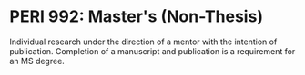 # PERI 992: Master's (Non-Thesis)

Individual research under the direction of a mentor with the intention of publication. Completion of a manuscript and publication is a requirement for an MS degree.